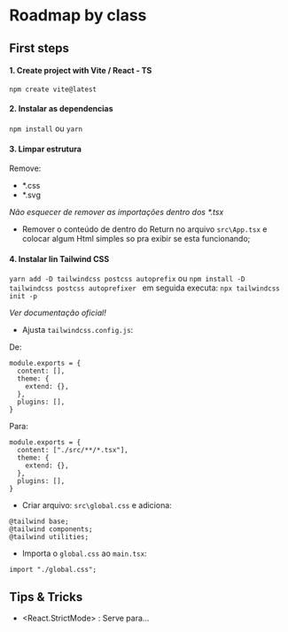 # Roadmap by class

## First steps

#### 1. Create project with Vite / React - TS

`npm create vite@latest`

#### 2. Instalar as dependencias

`npm install` ou `yarn`

#### 3. Limpar estrutura

Remove:

- \*.css
- \*.svg

_Não esquecer de remover as importações dentro dos \*.tsx_

- Remover o conteúdo de dentro do Return no arquivo `src\App.tsx` e colocar algum Html simples so pra exibir se esta funcionando;

#### 4. Instalar lin Tailwind CSS

`yarn add -D tailwindcss postcss autoprefix`
ou
`npm install -D tailwindcss postcss autoprefixer `
em seguida executa:
`npx tailwindcss init -p`

_Ver documentação oficial!_

- Ajusta `tailwindcss.config.js`:

De:

```
module.exports = {
  content: [],
  theme: {
    extend: {},
  },
  plugins: [],
}
```

Para:

```
module.exports = {
  content: ["./src/**/*.tsx"],
  theme: {
    extend: {},
  },
  plugins: [],
}
```

- Criar arquivo: `src\global.css` e adiciona:

```
@tailwind base;
@tailwind components;
@tailwind utilities;
```

- Importa o `global.css` ao `main.tsx`:

```
import "./global.css";
```

## Tips & Tricks

- <React.StrictMode> : Serve para...
